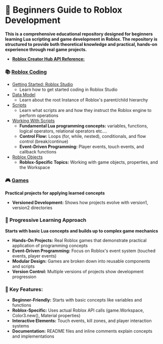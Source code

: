 # 💎 Beginners Guide to Roblox Development
**This is a comprehensive educational repository designed for beginners learning Lua scripting and game development in Roblox. The repository is structured to provide both theoretical knowledge and practical, hands-on experience through real game projects.**

- **[Roblox Creator Hub API Reference:](https://create.roblox.com/docs/reference/engine)**

### 📚 [Roblox Coding](./RobloxCoding/README.md)
- [Getting Started: Roblox Studio](./RobloxCoding/Getting%20Started/README.md)
    - Learn how to get started coding in Roblox Studio
- [Data Model](./RobloxCoding/Getting%20Started/DataModel.md)
    - Learn about the root Instance of Roblox's parent/child hierarchy
- [Scripts](./RobloxCoding/Getting%20Started/Scripts.md)
    - Learn what scripts are and how they instruct the Roblox engine to perform operations
- [Working With Scripts](./RobloxCoding/WorkingWithScripts/README.md)
    - **Fundamental Lua programming concepts:** variables, functions, logical operators, relational operators etc....
    - **Control Flow:** Loops (for, while, nested), conditionals, and flow control (break/continue)
    - **Event-Driven Programming:** Player events, touch events, and callback functions
- [Roblox Objects](./RobloxCoding/RobloxObjects/README.md)
    - **Roblox-Specific Topics:** Working with game objects, properties, and the Workspace


### 🎮 [Games](./Games/README.md)
**Practical projects for applying learned concepts**
- **Versioned Development:** Shows how projects evolve with version1, version2 directories

### 🚀 Progressive Learning Approach
**Starts with basic Lua concepts and builds up to complex game mechanics**
- **Hands-On Projects:** Real Roblox games that demonstrate practical application of programming concepts
- **Event-Driven Programming:** Focus on Roblox's event system (touched events, player events)
- **Modular Design:** Games are broken down into reusable components and scripts
- **Version Control:** Multiple versions of projects show development progression

### 🔑 Key Features:
- **Beginner-Friendly:** Starts with basic concepts like variables and functions
- **Roblox-Specific:** Uses actual Roblox API calls (game.Workspace, Color3.new(), Material properties)
- **Interactive Elements:** Touch events, kill zones, and player interaction systems
- **Documentation:** README files and inline comments explain concepts and implementations


